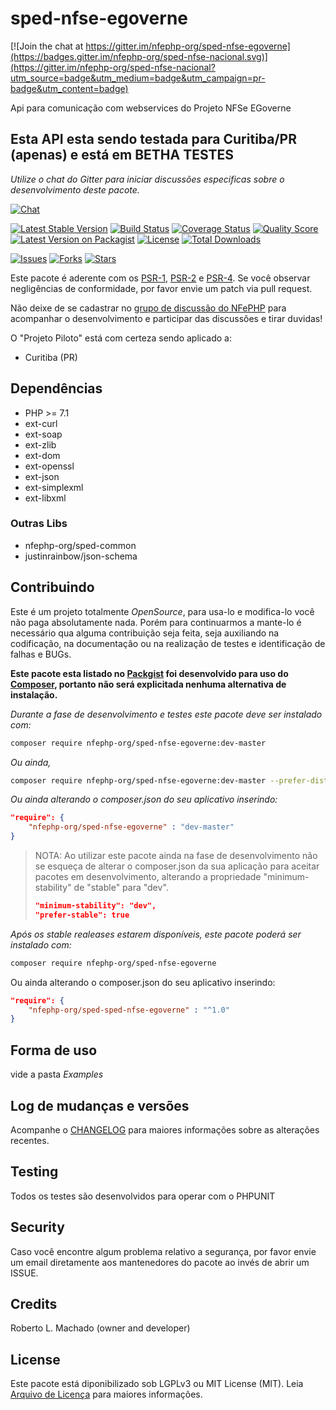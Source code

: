 # sped-nfse-egoverne

[![Join the chat at https://gitter.im/nfephp-org/sped-nfse-egoverne](https://badges.gitter.im/nfephp-org/sped-nfse-nacional.svg)](https://gitter.im/nfephp-org/sped-nfse-nacional?utm_source=badge&utm_medium=badge&utm_campaign=pr-badge&utm_content=badge)

Api para comunicação com webservices do Projeto NFSe EGoverne

## Esta API esta sendo testada para Curitiba/PR (apenas) e está em BETHA TESTES

*Utilize o chat do Gitter para iniciar discussões especificas sobre o desenvolvimento deste pacote.*

[![Chat][ico-gitter]][link-gitter]

[![Latest Stable Version][ico-stable]][link-packagist]
[![Build Status][ico-travis]][link-travis]
[![Coverage Status][ico-scrutinizer]][link-scrutinizer]
[![Quality Score][ico-code-quality]][link-code-quality]
[![Latest Version on Packagist][ico-version]][link-packagist]
[![License][ico-license]][link-packagist]
[![Total Downloads][ico-downloads]][link-downloads]

[![Issues][ico-issues]][link-issues]
[![Forks][ico-forks]][link-forks]
[![Stars][ico-stars]][link-stars]

Este pacote é aderente com os [PSR-1], [PSR-2] e [PSR-4]. Se você observar negligências de conformidade, por favor envie um patch via pull request.

[PSR-1]: https://github.com/php-fig/fig-standards/blob/master/accepted/PSR-1-basic-coding-standard.md
[PSR-2]: https://github.com/php-fig/fig-standards/blob/master/accepted/PSR-2-coding-style-guide.md
[PSR-4]: https://github.com/php-fig/fig-standards/blob/master/accepted/PSR-4-autoloader.md

Não deixe de se cadastrar no [grupo de discussão do NFePHP](http://groups.google.com/group/nfephp) para acompanhar o desenvolvimento e participar das discussões e tirar duvidas!

O "Projeto Piloto" está com certeza sendo aplicado a:

- Curitiba (PR)

## Dependências

- PHP >= 7.1
- ext-curl
- ext-soap
- ext-zlib
- ext-dom
- ext-openssl
- ext-json
- ext-simplexml
- ext-libxml

### Outras Libs

- nfephp-org/sped-common
- justinrainbow/json-schema



## Contribuindo
Este é um projeto totalmente *OpenSource*, para usa-lo e modifica-lo você não paga absolutamente nada. Porém para continuarmos a mante-lo é necessário qua alguma contribuição seja feita, seja auxiliando na codificação, na documentação ou na realização de testes e identificação de falhas e BUGs.

**Este pacote esta listado no [Packgist](https://packagist.org/) foi desenvolvido para uso do [Composer](https://getcomposer.org/), portanto não será explicitada nenhuma alternativa de instalação.**

*Durante a fase de desenvolvimento e testes este pacote deve ser instalado com:*
```bash
composer require nfephp-org/sped-nfse-egoverne:dev-master
```

*Ou ainda,*
```bash
composer require nfephp-org/sped-nfse-egoverne:dev-master --prefer-dist
```

*Ou ainda alterando o composer.json do seu aplicativo inserindo:*
```json
"require": {
    "nfephp-org/sped-nfse-egoverne" : "dev-master"
}
```

> NOTA: Ao utilizar este pacote ainda na fase de desenvolvimento não se esqueça de alterar o composer.json da sua aplicação para aceitar pacotes em desenvolvimento, alterando a propriedade "minimum-stability" de "stable" para "dev".
> ```json
> "minimum-stability": "dev",
> "prefer-stable": true
> ```

*Após os stable realeases estarem disponíveis, este pacote poderá ser instalado com:*
```bash
composer require nfephp-org/sped-nfse-egoverne
```
Ou ainda alterando o composer.json do seu aplicativo inserindo:
```json
"require": {
    "nfephp-org/sped-sped-nfse-egoverne" : "^1.0"
}
```

## Forma de uso
vide a pasta *Examples*

## Log de mudanças e versões
Acompanhe o [CHANGELOG](CHANGELOG.md) para maiores informações sobre as alterações recentes.

## Testing

Todos os testes são desenvolvidos para operar com o PHPUNIT

## Security

Caso você encontre algum problema relativo a segurança, por favor envie um email diretamente aos mantenedores do pacote ao invés de abrir um ISSUE.

## Credits

Roberto L. Machado (owner and developer)

## License

Este pacote está diponibilizado sob LGPLv3 ou MIT License (MIT). Leia  [Arquivo de Licença](LICENSE.md) para maiores informações.


[ico-stable]: https://poser.pugx.org/nfephp-org/sped-nfse-egoverne/version
[ico-stars]: https://img.shields.io/github/stars/nfephp-org/sped-nfse-egoverne.svg?style=flat-square
[ico-forks]: https://img.shields.io/github/forks/nfephp-org/sped-nfse-egoverne.svg?style=flat-square
[ico-issues]: https://img.shields.io/github/issues/nfephp-org/sped-nfse-egoverne.svg?style=flat-square
[ico-travis]: https://img.shields.io/travis/nfephp-org/sped-nfse-egoverne/master.svg?style=flat-square
[ico-scrutinizer]: https://img.shields.io/scrutinizer/coverage/g/nfephp-org/sped-nfse-egoverne.svg?style=flat-square
[ico-code-quality]: https://img.shields.io/scrutinizer/g/nfephp-org/sped-nfse-egoverne.svg?style=flat-square
[ico-downloads]: https://img.shields.io/packagist/dt/nfephp-org/sped-nfse-egoverne.svg?style=flat-square
[ico-version]: https://img.shields.io/packagist/v/nfephp-org/sped-nfse-egoverne.svg?style=flat-square
[ico-license]: https://poser.pugx.org/nfephp-org/nfephp/license.svg?style=flat-square
[ico-gitter]: https://img.shields.io/badge/GITTER-4%20users%20online-green.svg?style=flat-square

[link-packagist]: https://packagist.org/packages/nfephp-org/sped-nfse-egoverne
[link-travis]: https://travis-ci.org/nfephp-org/sped-nfse-egoverne
[link-scrutinizer]: https://scrutinizer-ci.com/g/nfephp-org/sped-nfse-egoverne/code-structure
[link-code-quality]: https://scrutinizer-ci.com/g/nfephp-org/sped-nfse-egoverne
[link-downloads]: https://packagist.org/packages/nfephp-org/sped-nfse-egoverne
[link-author]: https://github.com/nfephp-org
[link-issues]: https://github.com/nfephp-org/sped-nfse-egoverne/issues
[link-forks]: https://github.com/nfephp-org/sped-nfse-egoverne/network
[link-stars]: https://github.com/nfephp-org/sped-nfse-egoverne/stargazers
[link-gitter]: https://gitter.im/nfephp-org/sped-nfse-egoverne?utm_source=badge&utm_medium=badge&utm_campaign=pr-badge&utm_content=badge